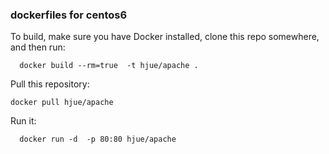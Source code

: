 ### dockerfiles for centos6

To build, make sure you have Docker installed, clone this repo somewhere, and then run:

	  docker build --rm=true  -t hjue/apache .

Pull this repository:

    docker pull hjue/apache
        
Run it:
    
	  docker run -d  -p 80:80 hjue/apache